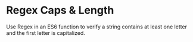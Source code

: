 # Regex Caps & Length
Use Regex in an ES6 function to verify a string contains at least one letter and the first letter is capitalized.
